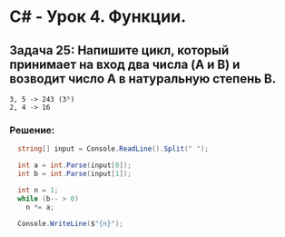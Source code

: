 # C# - Урок 4. Функции.

## Задача 25: Напишите цикл, который принимает на вход два числа (A и B) и возводит число A в натуральную степень B.
```
3, 5 -> 243 (3⁵)
2, 4 -> 16
```

### Решение:

```c#
  string[] input = Console.ReadLine().Split(" ");

  int a = int.Parse(input[0]);
  int b = int.Parse(input[1]);

  int n = 1;
  while (b-- > 0)
    n *= a;

  Console.WriteLine($"{n}");
```